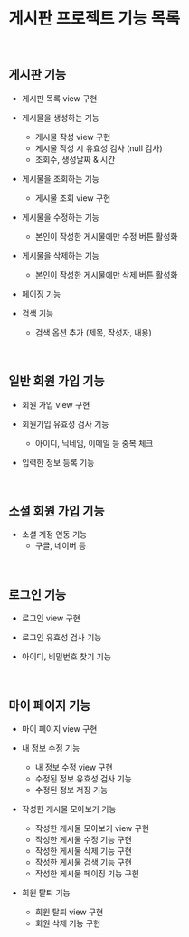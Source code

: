# 게시판 프로젝트 기능 목록

<br>

## 게시판 기능
  - 게시판 목록 view 구현
  
  - 게시물을 생성하는 기능
    - 게시물 작성 view 구현
    - 게시물 작성 시 유효성 검사 (null 검사)
    - 조회수, 생성날짜 & 시간
    
  - 게시물을 조회하는 기능
    - 게시물 조회 view 구현
    
  - 게시물을 수정하는 기능
    - 본인이 작성한 게시물에만 수정 버튼 활성화
    
  - 게시물을 삭제하는 기능
    - 본인이 작성한 게시물에만 삭제 버튼 활성화
    
  - 페이징 기능
  
  - 검색 기능
    - 검색 옵션 추가 (제목, 작성자, 내용)
  
<br>

## 일반 회원 가입 기능
  - 회원 가입 view 구현
  
  - 회원가입 유효성 검사 기능
    - 아이디, 닉네임, 이메일 등 중복 체크
    
  - 입력한 정보 등록 기능
  
<br>
  
## 소셜 회원 가입 기능
  - 소셜 계정 연동 기능
    - 구글, 네이버 등

<br>

## 로그인 기능
  - 로그인 view 구현

  - 로그인 유효성 검사 기능
  
  - 아이디, 비밀번호 찾기 기능
  
<br>

## 마이 페이지 기능
  - 마이 페이지 view 구현
  
  - 내 정보 수정 기능
    - 내 정보 수정 view 구현
    - 수정된 정보 유효성 검사 기능
    - 수정된 정보 저장 기능
    
  - 작성한 게시물 모아보기 기능
    - 작성한 게시물 모아보기 view 구현
    - 작성한 게시물 수정 기능 구현
    - 작성한 게시물 삭제 기능 구현
    - 작성한 게시물 검색 기능 구현
    - 작성한 게시물 페이징 기능 구현
    
  - 회원 탈퇴 기능
    - 회원 탈퇴 view 구현
    - 회원 삭제 기능 구현
